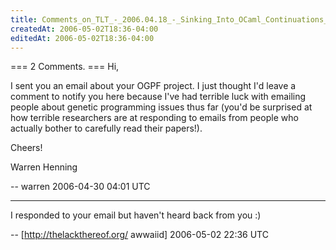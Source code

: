 ```yaml
---
title: Comments_on_TLT_-_2006.04.18_-_Sinking_Into_OCaml_Continuations_Madness
createdAt: 2006-05-02T18:36-04:00
editedAt: 2006-05-02T18:36-04:00
---
```


=== 2 Comments. ===
Hi,

I sent you an email about your OGPF project. I just thought I'd leave a comment to notify you here because I've had terrible luck with emailing people about genetic programming issues thus far (you'd be surprised at how terrible researchers are at responding to emails from people who actually bother to carefully read their papers!).

Cheers!

Warren Henning

-- warren 2006-04-30 04:01 UTC


----

I responded to your email but haven't heard back from you :)

-- [http://thelackthereof.org/ awwaiid] 2006-05-02 22:36 UTC


